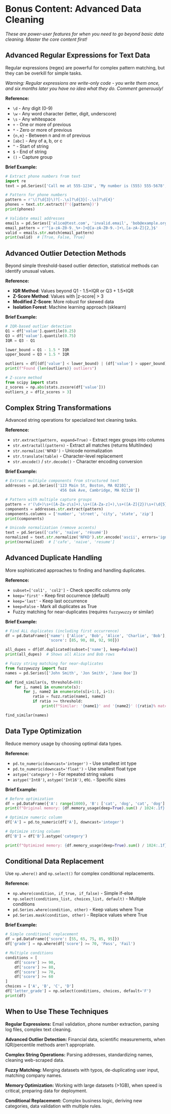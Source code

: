 # Bonus Content: Advanced Data Cleaning

*These are power-user features for when you need to go beyond basic data cleaning. Master the core content first!*

## Advanced Regular Expressions for Text Data

Regular expressions (regex) are powerful for complex pattern matching, but they can be overkill for simple tasks.

*Warning: Regular expressions are write-only code - you write them once, and six months later you have no idea what they do. Comment generously!*

**Reference:**

- `\d` - Any digit (0-9)
- `\w` - Any word character (letter, digit, underscore)
- `\s` - Any whitespace
- `+` - One or more of previous
- `*` - Zero or more of previous
- `{n,m}` - Between n and m of previous
- `[abc]` - Any of a, b, or c
- `^` - Start of string
- `$` - End of string
- `()` - Capture group

**Brief Example:**

```python
# Extract phone numbers from text
import re
text = pd.Series(['Call me at 555-1234', 'My number is (555) 555-5678', 'No phone here'])

# Pattern for phone numbers
pattern = r'\(?\d{3}\)?[-.\s]?\d{3}[-.\s]?\d{4}'
phones = text.str.extract(f'({pattern})')
print(phones)

# Validate email addresses
emails = pd.Series(['alice@test.com', 'invalid.email', 'bob@example.org'])
email_pattern = r'^[a-zA-Z0-9._%+-]+@[a-zA-Z0-9.-]+\.[a-zA-Z]{2,}$'
valid = emails.str.match(email_pattern)
print(valid)  # [True, False, True]
```

## Advanced Outlier Detection Methods

Beyond simple threshold-based outlier detection, statistical methods can identify unusual values.

**Reference:**

- **IQR Method**: Values beyond Q1 - 1.5×IQR or Q3 + 1.5×IQR
- **Z-Score Method**: Values with |z-score| > 3
- **Modified Z-Score**: More robust for skewed data
- **Isolation Forest**: Machine learning approach (sklearn)

**Brief Example:**

```python
# IQR-based outlier detection
Q1 = df['value'].quantile(0.25)
Q3 = df['value'].quantile(0.75)
IQR = Q3 - Q1

lower_bound = Q1 - 1.5 * IQR
upper_bound = Q3 + 1.5 * IQR

outliers = df[(df['value'] < lower_bound) | (df['value'] > upper_bound)]
print(f"Found {len(outliers)} outliers")

# Z-score method
from scipy import stats
z_scores = np.abs(stats.zscore(df['value']))
outliers_z = df[z_scores > 3]
```

## Complex String Transformations

Advanced string operations for specialized text cleaning tasks.

**Reference:**

- `str.extract(pattern, expand=True)` - Extract regex groups into columns
- `str.extractall(pattern)` - Extract all matches (returns MultiIndex)
- `str.normalize('NFKD')` - Unicode normalization
- `str.translate(table)` - Character-level replacement
- `str.encode()` / `str.decode()` - Character encoding conversion

**Brief Example:**

```python
# Extract multiple components from structured text
addresses = pd.Series(['123 Main St, Boston, MA 02101',
                       '456 Oak Ave, Cambridge, MA 02138'])

# Pattern with multiple capture groups
pattern = r'(\d+)\s+([A-Za-z\s]+),\s+([A-Za-z]+),\s+([A-Z]{2})\s+(\d{5})'
components = addresses.str.extract(pattern)
components.columns = ['number', 'street', 'city', 'state', 'zip']
print(components)

# Unicode normalization (remove accents)
text = pd.Series(['café', 'naïve', 'résumé'])
normalized = text.str.normalize('NFKD').str.encode('ascii', errors='ignore').str.decode('utf-8')
print(normalized)  # ['cafe', 'naive', 'resume']
```

## Advanced Duplicate Handling

More sophisticated approaches to finding and handling duplicates.

**Reference:**

- `subset=['col1', 'col2']` - Check specific columns only
- `keep='first'` - Keep first occurrence (default)
- `keep='last'` - Keep last occurrence
- `keep=False` - Mark all duplicates as True
- Fuzzy matching for near-duplicates (requires `fuzzywuzzy` or similar)

**Brief Example:**

```python
# Find ALL duplicates (including first occurrence)
df = pd.DataFrame({'name': ['Alice', 'Bob', 'Alice', 'Charlie', 'Bob'],
                   'score': [85, 90, 88, 92, 90]})

all_dupes = df[df.duplicated(subset=['name'], keep=False)]
print(all_dupes)  # Shows all Alice and Bob rows

# Fuzzy string matching for near-duplicates
from fuzzywuzzy import fuzz
names = pd.Series(['John Smith', 'Jon Smith', 'Jane Doe'])

def find_similar(s, threshold=80):
    for i, name1 in enumerate(s):
        for j, name2 in enumerate(s[i+1:], i+1):
            ratio = fuzz.ratio(name1, name2)
            if ratio >= threshold:
                print(f"Similar: '{name1}' and '{name2}' ({ratio}% match)")

find_similar(names)
```

## Data Type Optimization

Reduce memory usage by choosing optimal data types.

**Reference:**

- `pd.to_numeric(downcast='integer')` - Use smallest int type
- `pd.to_numeric(downcast='float')` - Use smallest float type
- `astype('category')` - For repeated string values
- `astype('Int8')`, `astype('Int16')`, etc. - Specific sizes

**Brief Example:**

```python
# Before optimization
df = pd.DataFrame({'A': range(1000), 'B': ['cat', 'dog', 'cat', 'dog'] * 250})
print(f"Original memory: {df.memory_usage(deep=True).sum() / 1024:.1f} KB")

# Optimize numeric column
df['A'] = pd.to_numeric(df['A'], downcast='integer')

# Optimize string column
df['B'] = df['B'].astype('category')

print(f"Optimized memory: {df.memory_usage(deep=True).sum() / 1024:.1f} KB")
```

## Conditional Data Replacement

Use `np.where()` and `np.select()` for complex conditional replacements.

**Reference:**

- `np.where(condition, if_true, if_false)` - Simple if-else
- `np.select(conditions_list, choices_list, default)` - Multiple conditions
- `pd.Series.where(condition, other)` - Keep values where True
- `pd.Series.mask(condition, other)` - Replace values where True

**Brief Example:**

```python
# Simple conditional replacement
df = pd.DataFrame({'score': [55, 65, 75, 85, 95]})
df['grade'] = np.where(df['score'] >= 70, 'Pass', 'Fail')

# Multiple conditions
conditions = [
    df['score'] >= 90,
    df['score'] >= 80,
    df['score'] >= 70,
    df['score'] >= 60
]
choices = ['A', 'B', 'C', 'D']
df['letter_grade'] = np.select(conditions, choices, default='F')
print(df)
```

## When to Use These Techniques

**Regular Expressions:** Email validation, phone number extraction, parsing log files, complex text cleaning.

**Advanced Outlier Detection:** Financial data, scientific measurements, when IQR/percentile methods aren't appropriate.

**Complex String Operations:** Parsing addresses, standardizing names, cleaning web-scraped data.

**Fuzzy Matching:** Merging datasets with typos, de-duplicating user input, matching company names.

**Memory Optimization:** Working with large datasets (>1GB), when speed is critical, preparing data for deployment.

**Conditional Replacement:** Complex business logic, deriving new categories, data validation with multiple rules.
